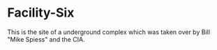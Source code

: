 # Facility-Six
This is the site of a underground complex which was taken over by Bill "Mike Spiess" and the CIA.
